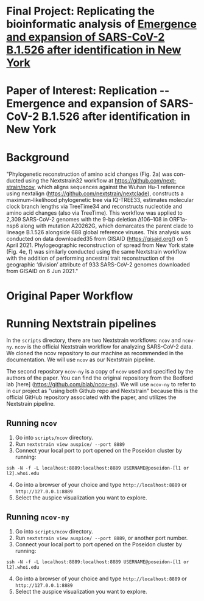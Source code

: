 # Final Project: Replicating the bioinformatic analysis of [Emergence and expansion of SARS-CoV-2 B.1.526 after identification in New York](https://bedford.io/papers/annavajhala-ncov-ny-b.1.526/)

# Paper of Interest: Replication -- Emergence and expansion of SARS-CoV-2 B.1.526 after identification in New York

# Background

"Phylogenetic reconstruction of amino acid changes (Fig. 2a) was con-ducted using the Nextstrain32 workflow at https://github.com/next-strain/ncov, which aligns sequences against the Wuhan Hu-1 reference using nextalign (https://github.com/nextstrain/nextclade), constructs a maximum-likelihood phylogenetic tree via IQ-TREE33, estimates molecular clock branch lengths via TreeTime34 and reconstructs nucleotide and amino acid changes (also via TreeTime). This workflow was applied to 2,309 SARS-CoV-2 genomes with the 9-bp deletion Δ106–108 in ORF1a-nsp6 along with mutation A20262G, which demarcates the parent clade to lineage B.1.526 alongside 688 global reference viruses. This analysis was conducted on data downloaded35 from GISAID 
(https://gisaid.org/) on 5 April 2021. Phylogeographic reconstruction of spread from New York state (Fig. 4e, f) was similarly conducted using the same Nextstrain workflow with the addition of performing ancestral trait reconstruction of the geographic ‘division’ attribute of 933 SARS-CoV-2 genomes downloaded from GISAID on 6 Jun 2021."


# Original Paper Workflow


# Running Nextstrain pipelines

In the `scripts` directory, there are two Nextstrain workflows: `ncov` and `ncov-ny`. `ncov` is the official Nextstrain workflow for analyzing SARS-CoV-2 data. We cloned the ncov repository to our machine as recommended in the documentation. We will use `ncov` as our Nextstrain pipeline. 

The second repository `ncov-ny` is a copy of `ncov` used and specified by the authors of the paper. You can find the original repository from the Bedford lab [here] (https://github.com/blab/ncov-ny). We will use `ncov-ny` to refer to in our project as "using both Github repo and Nextstrain" because this is the official GitHub repository associated with the paper, and utilizes the Nextstrain pipeline.

## Running `ncov`

1. Go into `scripts/ncov` directory. 
2. Run `nextstrain view auspice/ --port 8889`
3. Connect your local port to port opened on the Poseidon cluster by running:
```
ssh -N -f -L localhost:8889:localhost:8889 USERNAME@poseidon-[l1 or l2].whoi.edu
```
4. Go into a browser of your choice and type `http://localhost:8889` or `http://127.0.0.1:8889`
5. Select the auspice visualization you want to explore.

## Running `ncov-ny`

1. Go into `scripts/ncov` directory.
2. Run `nextstrain view auspice/ --port 8889`, or another port number.
3. Connect your local port to port opened on the Poseidon cluster by running:
```
ssh -N -f -L localhost:8889:localhost:8889 USERNAME@poseidon-[l1 or l2].whoi.edu
```
4. Go into a browser of your choice and type `http://localhost:8889` or `http://127.0.0.1:8889`
5. Select the auspice visualization you want to explore.


